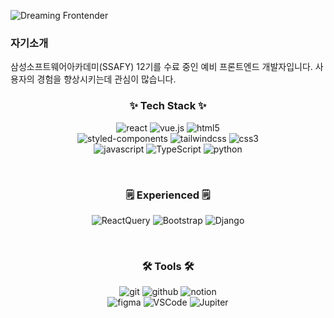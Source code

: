 ![Dreaming Frontender](https://capsule-render.vercel.app/api?type=waving&height=300&color=gradient&text=Dreaming%20to%20be%20Frontender&section=header&textBg=false&fontColor=fff&fontSize=60)
<h3> 자기소개</h3>
<span>삼성소프트웨어아카데미(SSAFY) 12기를 수료 중인 예비 프론트엔드 개발자입니다. 사용자의 경험을 향상시키는데 관심이 많습니다.</span>


<h3 align="center">✨ Tech Stack ✨</h3>
<div align="center">
  
![react](https://img.shields.io/badge/react-20232a.svg?style=for-the-badge&logo=react&logoColor=61DAFB)
![vue.js](https://img.shields.io/badge/Vue.js-35495E?style=for-the-badge&logo=vuedotjs&logoColor=4FC08D)
![html5](https://img.shields.io/badge/html5-E34F26.svg?style=for-the-badge&logo=html5&logoColor=white)  
![styled-components](https://img.shields.io/badge/styled--components-DB7093?style=for-the-badge&logo=styled-components&logoColor=ffd35b)
![tailwindcss](https://img.shields.io/badge/tailwindcss-1daabb.svg?style=for-the-badge&logo=tailwind-css&logoColor=white)
![css3](https://img.shields.io/badge/css3-1572B6.svg?style=for-the-badge&logo=css3&logoColor=white)  
![javascript](https://img.shields.io/badge/javascript-F7DF1E.svg?style=for-the-badge&logo=javascript&logoColor=20232a)
![TypeScript](https://img.shields.io/badge/typescript-007ACC.svg?style=for-the-badge&logo=typescript&logoColor=white)
![python](https://img.shields.io/badge/python-3670A0?style=for-the-badge&logo=python&logoColor=ffdd54)

</div>

<br>

<h3 align="center">🗒️ Experienced 🗒️</h3>
<div align="center">
  
  ![ReactQuery](https://img.shields.io/badge/React%20Query-FF4154?style=for-the-badge&logo=react%20query&logoColor=white)
  ![Bootstrap](https://img.shields.io/badge/bootstrap-%238511FA.svg?style=for-the-badge&logo=bootstrap&logoColor=white)
  ![Django](https://img.shields.io/badge/django-%23092E20.svg?style=for-the-badge&logo=django&logoColor=white)

</div>

<br>

<h3 align="center">🛠 Tools 🛠</h3>
<div align="center">
  
  ![git](https://img.shields.io/badge/git-F05033.svg?style=for-the-badge&logo=git&logoColor=white)
  ![github](https://img.shields.io/badge/github-181717.svg?style=for-the-badge&logo=github&logoColor=white)
  ![notion](https://img.shields.io/badge/Notion-F3F3F3.svg?style=for-the-badge&logo=notion&logoColor=black)  
  ![figma](https://img.shields.io/badge/figma-F24E1E.svg?style=for-the-badge&logo=figma&logoColor=white)
  ![VSCode](https://img.shields.io/badge/VSCode-2C2C32.svg?style=for-the-badge&logo=visual-studio-code&logoColor=22ABF3)
  ![Jupiter](https://img.shields.io/badge/jupyter-2C2C32.svg?style=for-the-badge&logo=jupyter&logoColor=F37726)  
</div>
